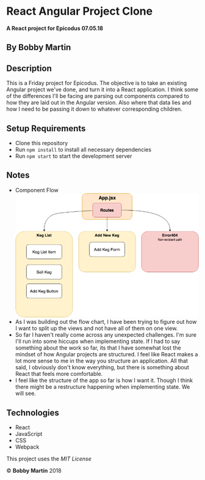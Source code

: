 # React Angular Project Clone
**A React project for Epicodus 07.05.18**

## By Bobby Martin

## Description
This is a Friday project for Epicodus. The objective is to take an existing Angular project we've done, and turn it into a React application. I think some of the differences I'll be facing are parsing out components compared to how they are laid out in the Angular version. Also where that data lies and how I need to be passing it down to whatever corresponding children.

## Setup Requirements

* Clone this repository
* Run `npm install` to install all necessary dependencies
* Run `npm start` to start the development server

## Notes
* Component Flow  
![Component Flow](src/images/project-flow-3.png)
* As I was building out the flow chart, I have been trying to figure out how I want to split up the views and not have all of them on one view.
* So far I haven't really come across any unexpected challenges. I'm sure I'll run into some hiccups when implementing state. If I had to say something about the work so far, its that I have somewhat lost the mindset of how Angular projects are structured. I feel like React makes a lot more sense to me in the way you structure an application. All that said, I obviously don't know everything, but there is something about React that feels more comfortable.
* I feel like the structure of the app so far is how I want it. Though I think there might be a restructure happening when implementing state. We will see.


## Technologies
* React
* JavaScript
* CSS
* Webpack

This project uses the _MIT License_  

&copy; **Bobby Martin** 2018
